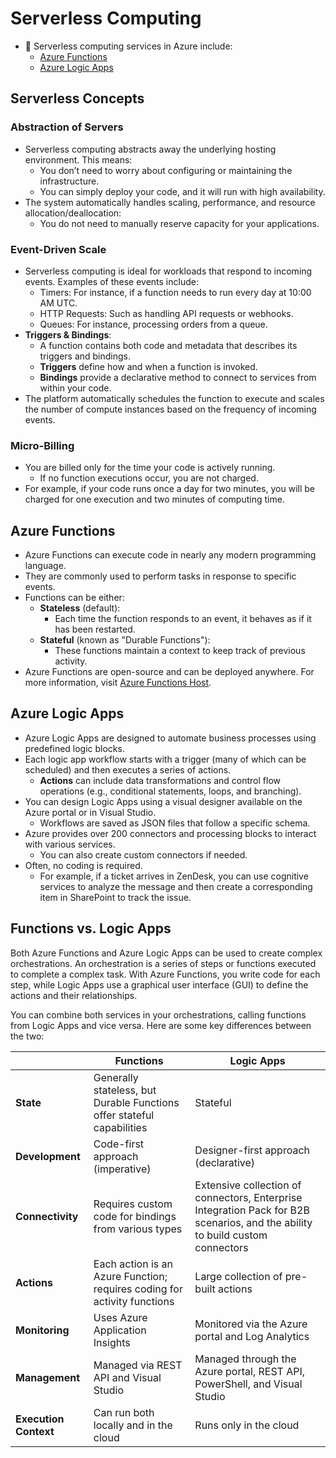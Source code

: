 # Serverless Computing

- 📝 Serverless computing services in Azure include:
  - [Azure Functions](#azure-functions)
  - [Azure Logic Apps](#azure-logic-apps)

## Serverless Concepts

### Abstraction of Servers

- Serverless computing abstracts away the underlying hosting environment. This means:
  - You don’t need to worry about configuring or maintaining the infrastructure.
  - You can simply deploy your code, and it will run with high availability.
- The system automatically handles scaling, performance, and resource allocation/deallocation:
  - You do not need to manually reserve capacity for your applications.

### Event-Driven Scale

- Serverless computing is ideal for workloads that respond to incoming events. Examples of these events include:
  - Timers: For instance, if a function needs to run every day at 10:00 AM UTC.
  - HTTP Requests: Such as handling API requests or webhooks.
  - Queues: For instance, processing orders from a queue.
- **Triggers & Bindings**:
  - A function contains both code and metadata that describes its triggers and bindings.
  - **Triggers** define how and when a function is invoked.
  - **Bindings** provide a declarative method to connect to services from within your code.
- The platform automatically schedules the function to execute and scales the number of compute instances based on the frequency of incoming events.

### Micro-Billing

- You are billed only for the time your code is actively running.
  - If no function executions occur, you are not charged.
- For example, if your code runs once a day for two minutes, you will be charged for one execution and two minutes of computing time.

## Azure Functions

- Azure Functions can execute code in nearly any modern programming language.
- They are commonly used to perform tasks in response to specific events.
- Functions can be either:
  - **Stateless** (default):
    - Each time the function responds to an event, it behaves as if it has been restarted.
  - **Stateful** (known as "Durable Functions"):
    - These functions maintain a context to keep track of previous activity.
- Azure Functions are open-source and can be deployed anywhere. For more information, visit [Azure Functions Host](https://github.com/Azure/azure-functions-host).

## Azure Logic Apps

- Azure Logic Apps are designed to automate business processes using predefined logic blocks.
- Each logic app workflow starts with a trigger (many of which can be scheduled) and then executes a series of actions.
  - **Actions** can include data transformations and control flow operations (e.g., conditional statements, loops, and branching).
- You can design Logic Apps using a visual designer available on the Azure portal or in Visual Studio.
  - Workflows are saved as JSON files that follow a specific schema.
- Azure provides over 200 connectors and processing blocks to interact with various services.
  - You can also create custom connectors if needed.
- Often, no coding is required.
  - For example, if a ticket arrives in ZenDesk, you can use cognitive services to analyze the message and then create a corresponding item in SharePoint to track the issue.

## Functions vs. Logic Apps

Both Azure Functions and Azure Logic Apps can be used to create complex orchestrations. An orchestration is a series of steps or functions executed to complete a complex task. With Azure Functions, you write code for each step, while Logic Apps use a graphical user interface (GUI) to define the actions and their relationships.

You can combine both services in your orchestrations, calling functions from Logic Apps and vice versa. Here are some key differences between the two:

| | Functions | Logic Apps |
| -- | ------ | ---------- |
| **State** | Generally stateless, but Durable Functions offer stateful capabilities | Stateful |
| **Development** | Code-first approach (imperative) | Designer-first approach (declarative) |
| **Connectivity** | Requires custom code for bindings from various types | Extensive collection of connectors, Enterprise Integration Pack for B2B scenarios, and the ability to build custom connectors |
| **Actions** | Each action is an Azure Function; requires coding for activity functions | Large collection of pre-built actions |
| **Monitoring** | Uses Azure Application Insights | Monitored via the Azure portal and Log Analytics |
| **Management** | Managed via REST API and Visual Studio | Managed through the Azure portal, REST API, PowerShell, and Visual Studio |
| **Execution Context** | Can run both locally and in the cloud | Runs only in the cloud |
